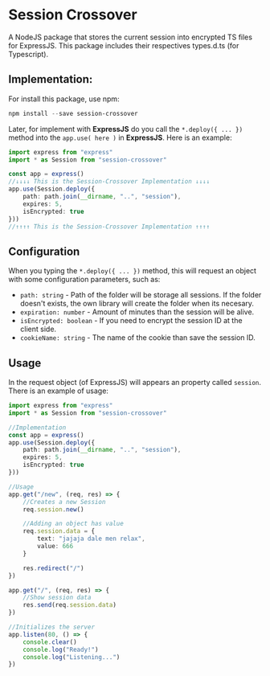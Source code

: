 # Session Crossover

A NodeJS package that stores the current session into encrypted TS files for ExpressJS. This package includes their respectives types.d.ts (for Typescript).

## Implementation:
For install this package, use npm: 
```powershell
npm install --save session-crossover
```
Later, for implement with __ExpressJS__ do you call the `*.deploy({ ... })` method into the `app.use( here )` in __ExpressJS__. Here is an example:
```ts
import express from "express"
import * as Session from "session-crossover"

const app = express()
//↓↓↓↓ This is the Session-Crossover Implementation ↓↓↓↓
app.use(Session.deploy({
    path: path.join(__dirname, "..", "session"),
    expires: 5,
    isEncrypted: true
}))
//↑↑↑↑ This is the Session-Crossover Implementation ↑↑↑↑
```

## Configuration

When you typing the `*.deploy({ ... })` method, this will request an object with some configuration parameters, such as:
- `path: string` - Path of the folder will be storage all sessions. If the folder doesn't exists, the own library will create the folder when its necesary.
- `expiration: number` - Amount of minutes than the session will be alive.
- `isEncrypted: boolean` - If you need to encrypt the session ID at the client side.
- `cookieName: string` - The name of the cookie than save the session ID.

## Usage

In the request object (of ExpressJS) will appears an property called `session`. There is an example of usage:
```ts
import express from "express"
import * as Session from "session-crossover"

//Implementation
const app = express()
app.use(Session.deploy({
    path: path.join(__dirname, "..", "session"),
    expires: 5,
    isEncrypted: true
}))

//Usage
app.get("/new", (req, res) => {
    //Creates a new Session
    req.session.new()

    //Adding an object has value
    req.session.data = {
        text: "jajaja dale men relax",
        value: 666
    }

    res.redirect("/")
})

app.get("/", (req, res) => {
    //Show session data
    res.send(req.session.data)
})

//Initializes the server
app.listen(80, () => {
    console.clear()
    console.log("Ready!")
    console.log("Listening...")
})
```
